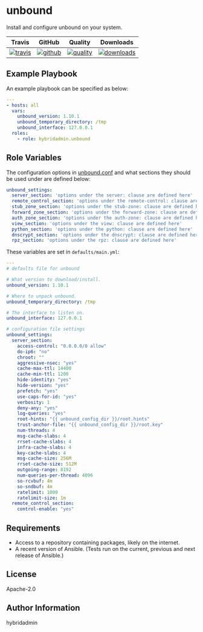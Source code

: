 # unbound

Install and configure unbound on your system.

|Travis|GitHub|Quality|Downloads|
|------|------|-------|---------|
|[![travis](https://travis-ci.com/hybridadmin/ansible-role-unbound.svg?branch=master)](https://travis-ci.com/hybridadmin/ansible-role-unbound.svg?branch=master)|[![github](https://github.com/hybridadmin/ansible-role-unbound/workflows/Ansible%20Molecule/badge.svg)](https://github.com/hybridadmin/ansible-role-unbound/actions)|[![quality](https://img.shields.io/ansible/quality/49048)](https://galaxy.ansible.com/hybridadmin/unbound)|[![downloads](https://img.shields.io/ansible/role/d/49048)](https://galaxy.ansible.com/hybridadmin/unbound)|

## Example Playbook

An example playbook can be specified as below:
```yaml
---
- hosts: all
  vars:
    unbound_version: 1.10.1
    unbound_temporary_directory: /tmp
    unbound_interface: 127.0.0.1
  roles:
    - role: hybridadmin.unbound
```

## Role Variables

The configuration options in [unbound.conf](https://nlnetlabs.nl/documentation/unbound/unbound.conf/) and what sections they should be used under are defined below:
```yaml
unbound_settings: 
  server_section: 'options under the server: clause are defined here'
  remote_control_section: 'options under the remote-control: clause are defined here'
  stub_zone_section: 'options under the stub-zone: clause are defined here'
  forward_zone_section: 'options under the forward-zone: clause are defined here'
  auth_zone_section: 'options under the auth-zone: clause are defined here'
  view_section: 'options under the view: clause are defined here'
  python_section: 'options under the python: clause are defined here'
  dnscrypt_section: 'options under the dnscrypt: clause are defined here'
  rpz_section: 'options under the rpz: clause are defined here'
```

These variables are set in `defaults/main.yml`:
```yaml
---
# defaults file for unbound

# What version to download/install.
unbound_version: 1.10.1

# Where to unpack unbound.
unbound_temporary_directory: /tmp

# The interface to listen on.
unbound_interface: 127.0.0.1

# configuration file settings
unbound_settings:
  server_section:
    access-control: "0.0.0.0/0 allow"
    do-ip6: "no"
    chroot: ""
    aggressive-nsec: "yes"
    cache-max-ttl: 14400
    cache-min-ttl: 1200
    hide-identity: "yes"
    hide-version: "yes"
    prefetch: "yes"
    use-caps-for-id: "yes"
    verbosity: 1
    deny-any: "yes"
    log-queries: "yes"
    root-hints: "{{ unbound_config_dir }}/root.hints"
    trust-anchor-file: "{{ unbound_config_dir }}/root.key"
    num-threads: 4
    msg-cache-slabs: 4
    rrset-cache-slabs: 4
    infra-cache-slabs: 4
    key-cache-slabs: 4
    msg-cache-size: 256M
    rrset-cache-size: 512M
    outgoing-range: 8192
    num-queries-per-thread: 4096
    so-rcvbuf: 4m
    so-sndbuf: 4m
    ratelimit: 1000
    ratelimit-size: 1m
  remote_control_section:
    control-enable: "yes"  
```

## Requirements

- Access to a repository containing packages, likely on the internet.
- A recent version of Ansible. (Tests run on the current, previous and next release of Ansible.)


## License

Apache-2.0


## Author Information

hybridadmin
